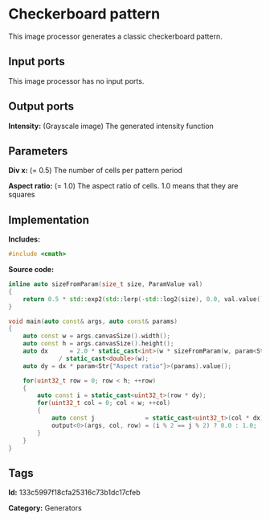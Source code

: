 # Checkerboard pattern

This image processor generates a classic checkerboard pattern.

## Input ports

This image processor has no input ports.

## Output ports

__Intensity:__ (Grayscale image) The generated intensity function

## Parameters

__Div x:__ (= 0.5) The number of cells per pattern period

__Aspect ratio:__ (= 1.0) The aspect ratio of cells. 1.0 means that they are squares

## Implementation

__Includes:__ 

```c++
#include <cmath>
```

__Source code:__ 

```c++
inline auto sizeFromParam(size_t size, ParamValue val)
{
	return 0.5 * std::exp2(std::lerp(-std::log2(size), 0.0, val.value()));
}

void main(auto const& args, auto const& params)
{
	auto const w = args.canvasSize().width();
	auto const h = args.canvasSize().height();
	auto dx      = 2.0 * static_cast<int>(w * sizeFromParam(w, param<Str{"Div x"}>(params)))
	          / static_cast<double>(w);
	auto dy = dx * param<Str{"Aspect ratio"}>(params).value();

	for(uint32_t row = 0; row < h; ++row)
	{
		auto const i = static_cast<uint32_t>(row * dy);
		for(uint32_t col = 0; col < w; ++col)
		{
			auto const j              = static_cast<uint32_t>(col * dx);
			output<0>(args, col, row) = (i % 2 == j % 2) ? 0.0 : 1.0;
		}
	}
}
```

## Tags

__Id:__ 133c5997f18cfa25316c73b1dc17cfeb

__Category:__ Generators